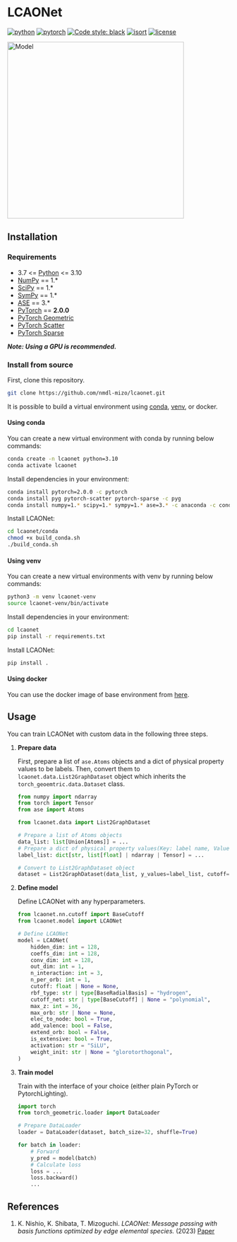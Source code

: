 # LCAONet

[![python](https://img.shields.io/badge/-Python_3.7_%7C_3.8_%7C_3.9_%7C_3.10-blue?logo=python&logoColor=white)](https://www.python.org/)
[![pytorch](https://img.shields.io/badge/PyTorch_1.13-ee4c2c?logo=pytorch&logoColor=white)](https://pytorch.org/get-started/locally/)
[![Code style: black](https://img.shields.io/badge/code%20style-black-000000.svg)](https://black.readthedocs.io/en/stable/)
[![isort](https://img.shields.io/badge/%20imports-isort-%231674b1?style=flat&labelColor=grey)](https://pycqa.github.io/isort/)
[![license](https://img.shields.io/badge/License-MIT-green.svg?labelColor=gray)](https://github.com/nmdl-mizo/lcaonet/blob/main/LICENSE)

<img src="https://github.com/nmdl-mizo/lcaonet/blob/feat/image/image/model.png" width=400px alt="Model">

## Installation

### Requirements

- 3.7 <= [Python](https://www.python.org/) <= 3.10
- [NumPy](https://numpy.org/) == 1.*
- [SciPy](https://scipy.org/) == 1.*
- [SymPy](https://www.sympy.org/en/index.html) == 1.*
- [ASE](https://wiki.fysik.dtu.dk/ase/index.html) == 3.*
- [PyTorch](https://pytorch.org/) == **2.0.0**
- [PyTorch Geometric](https://pytorch-geometric.readthedocs.io/en/latest)
- [PyTorch Scatter](https://pytorch-scatter.readthedocs.io/en/latest/)
- [PyTorch Sparse](https://github.com/rusty1s/pytorch_sparse)

***Note: Using a GPU is recommended.***

### Install from source

First, clone this repository.

```bash
git clone https://github.com/nmdl-mizo/lcaonet.git
```

It is possible to build a virtual environment using [conda](https://docs.conda.io/en/latest), [venv](https://docs.python.org/3/library/venv.html), or docker.

#### Using conda

You can create a new virtual environment with conda by running below commands:

```bash
conda create -n lcaonet python=3.10
conda activate lcaonet
```

Install dependencies in your environment:

```bash
conda install pytorch=2.0.0 -c pytorch
conda install pyg pytorch-scatter pytorch-sparse -c pyg
conda install numpy=1.* scipy=1.* sympy=1.* ase=3.* -c anaconda -c conda-forge
```

Install LCAONet:

```bash
cd lcaonet/conda
chmod +x build_conda.sh
./build_conda.sh
```

#### Using venv

You can create a new virtual environments with venv by running below commands:

```bash
python3 -m venv lcaonet-venv
source lcaonet-venv/bin/activate
```

Install dependencies in your environment:

```bash
cd lcaonet
pip install -r requirements.txt
```

Install LCAONet:

```bash
pip install .
```

#### Using docker

You can use the docker image of base environment from [here](https://hub.docker.com/r/ken2403/lcaonet-base).

## Usage

You can train LCAONet with custom data in the following three steps.

1. **Prepare data**

    First, prepare a list of `ase.Atoms` objects and a dict of physical property values to be labels. Then, convert them to `lcaonet.data.List2GraphDataset` object which inherits the `torch_geoemtric.data.Dataset` class.

    ```python
    from numpy import ndarray
    from torch import Tensor
    from ase import Atoms

    from lcaonet.data import List2GraphDataset

    # Prepare a list of Atoms objects
    data_list: list[Union[Atoms]] = ...
    # Prepare a dict of physical property values(Key: label name, Value: array of label values).
    label_list: dict[str, list[float] | ndarray | Tensor] = ...

    # Convert to List2GraphDataset object
    dataset = List2GraphDataset(data_list, y_values=label_list, cutoff=5.0)
    ```

2. **Define model**

    Define LCAONet with any hyperparameters.

    ```python
    from lcaonet.nn.cutoff import BaseCutoff
    from lcaonet.model import LCAONet

    # Define LCAONet
    model = LCAONet(
        hidden_dim: int = 128,
        coeffs_dim: int = 128,
        conv_dim: int = 128,
        out_dim: int = 1,
        n_interaction: int = 3,
        n_per_orb: int = 1,
        cutoff: float | None = None,
        rbf_type: str | type[BaseRadialBasis] = "hydrogen",
        cutoff_net: str | type[BaseCutoff] | None = "polynomial",
        max_z: int = 36,
        max_orb: str | None = None,
        elec_to_node: bool = True,
        add_valence: bool = False,
        extend_orb: bool = False,
        is_extensive: bool = True,
        activation: str = "SiLU",
        weight_init: str | None = "glorotorthogonal",
    )
    ```

3. **Train model**

    Train with the interface of your choice (either plain PyTorch or PytorchLighting).

    ```python
    import torch
    from torch_geometric.loader import DataLoader

    # Prepare DataLoader
    loader = DataLoader(dataset, batch_size=32, shuffle=True)

    for batch in loader:
        # Forward
        y_pred = model(batch)
        # Calculate loss
        loss = ...
        loss.backward()
        ...
    ```

## References

1. K. Nishio, K. Shibata, T. Mizoguchi. *LCAONet: Message passing with basis functions optimized by edge elemental species.* (2023) [Paper](https://arxiv.org/abs/)
